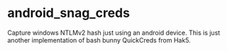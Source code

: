 # android_snag_creds
Capture windows NTLMv2 hash just using an android device. This is just another implementation of bash bunny QuickCreds from Hak5.
